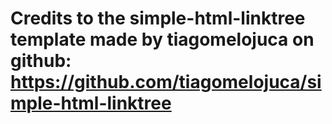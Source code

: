 # Credits to the simple-html-linktree template made by tiagomelojuca on github: https://github.com/tiagomelojuca/simple-html-linktree



